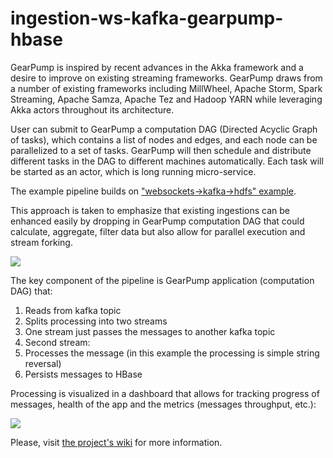 # ingestion-ws-kafka-gearpump-hbase

GearPump is inspired by recent advances in the Akka framework and a desire to improve on existing streaming frameworks. GearPump draws from a number of existing frameworks including MillWheel, Apache Storm, Spark Streaming, Apache Samza, Apache Tez and Hadoop YARN while leveraging Akka actors throughout its architecture.

User can submit to GearPump a computation DAG (Directed Acyclic Graph of tasks), which contains a list of nodes and edges, and each node can be parallelized to a set of tasks. GearPump will then schedule and distribute different tasks in the DAG to different machines automatically. Each task will be started as an actor, which is long running micro-service.

The example pipeline builds on ["websockets->kafka->hdfs" example](https://github.com/trustedanalytics/ingestion-ws-kafka-hdfs).

This approach is taken to emphasize that existing ingestions can be enhanced easily by dropping in GearPump computation DAG that could calculate, aggregate, filter data but also allow for parallel execution and stream forking.

![](https://github.com/trustedanalytics/ingestion-ws-kafka-gearpump-hbase/blob/master/docs/ingestion_ws2kafka2gearpump2hbase.png)

The key component of the pipeline is GearPump application (computation DAG) that:

1.	Reads from kafka topic
2.	Splits processing into two streams
3.	One stream just passes the messages to another kafka topic
4.	Second stream:
  1.	Processes the message (in this example the processing is simple string reversal) 
  2.	Persists messages to HBase

  
Processing is visualized in a dashboard that allows for tracking progress of messages, health of the app and the metrics (messages throughput, etc.):

![](https://github.com/trustedanalytics/ingestion-ws-kafka-gearpump-hbase/blob/master/docs/example-dag.png)


Please, visit [the project's wiki](https://github.com/trustedanalytics/ingestion-ws-kafka-gearpump-hbase/wiki) for more information.

